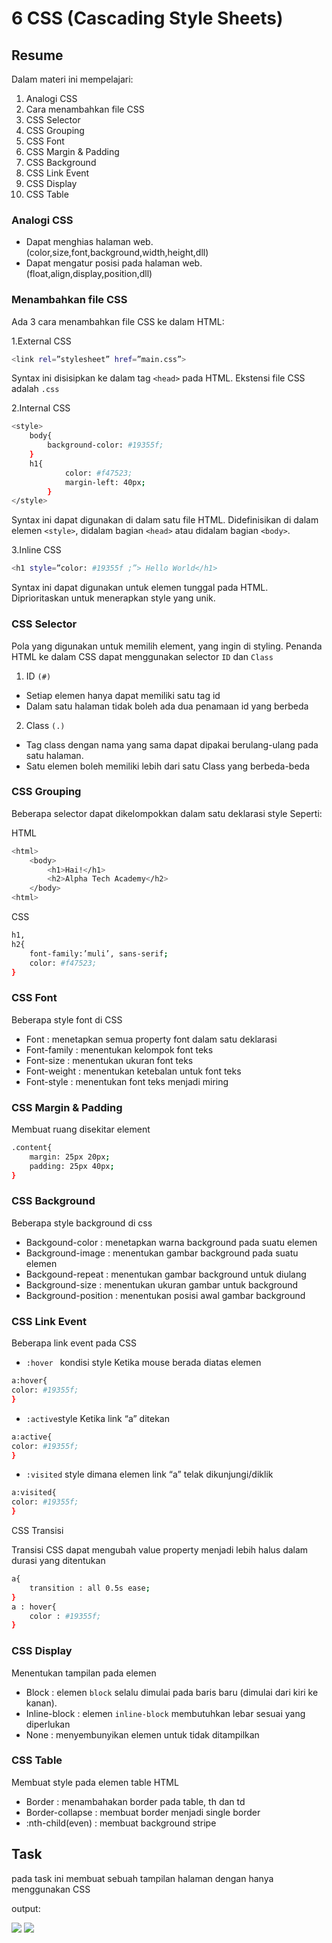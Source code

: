 # 6 CSS (Cascading Style Sheets)
## Resume
Dalam materi ini mempelajari:
1.	Analogi CSS
2.	Cara menambahkan file CSS
3.	CSS Selector
4.	CSS Grouping
5.	CSS Font
6.	CSS Margin & Padding
7.	CSS Background
8.	CSS Link Event
9.	CSS Display
10.	CSS Table

### Analogi CSS
-	Dapat menghias halaman web. (color,size,font,background,width,height,dll)
-	Dapat mengatur posisi pada halaman web. (float,align,display,position,dll)
### Menambahkan file CSS
Ada 3 cara menambahkan file CSS ke dalam HTML:

1.External CSS
```bash
<link rel=”stylesheet” href=”main.css”>
```
Syntax ini disisipkan ke dalam tag ```<head>``` pada HTML. Ekstensi file CSS adalah ```.css```

2.Internal CSS
```bash
<style>
	body{
		background-color: #19355f;
	}
	h1{
			color: #f47523;
			margin-left: 40px;
		}
</style>
```
Syntax ini dapat digunakan di dalam satu file HTML. Didefinisikan di dalam elemen ```<style>```, didalam bagian ```<head>``` atau didalam bagian ```<body>```.

3.Inline CSS
```bash
<h1 style=”color: #19355f ;”> Hello World</h1>
```
Syntax ini dapat digunakan untuk elemen tunggal pada HTML. Diprioritaskan untuk menerapkan style yang unik.

### CSS Selector
Pola yang digunakan untuk memilih element, yang ingin di styling.
Penanda HTML ke dalam CSS dapat menggunakan selector ```ID``` dan ```Class```
1.	ID ```(#)```
-	Setiap elemen hanya dapat memiliki satu tag id
-	Dalam satu halaman tidak boleh ada dua penamaan id yang berbeda
2.	Class ```(.)```
-	Tag class dengan nama yang sama dapat dipakai berulang-ulang pada satu halaman.
-	Satu elemen boleh memiliki lebih dari satu Class yang berbeda-beda
### CSS Grouping
Beberapa selector dapat dikelompokkan dalam satu deklarasi style
Seperti: 

HTML
```bash
<html>
	<body>
		<h1>Hai!</h1>
		<h2>Alpha Tech Academy</h2>
	</body>
<html>
```
CSS
```bash
h1,
h2{
	font-family:’muli’, sans-serif;
	color: #f47523;
}
```
### CSS Font
Beberapa style font di CSS
-	Font : menetapkan semua property font dalam satu deklarasi
-	Font-family : menentukan kelompok font teks
-	Font-size : menentukan ukuran font teks
-	Font-weight : menentukan ketebalan untuk font teks
-	Font-style : menentukan font teks menjadi miring
### CSS Margin & Padding
Membuat ruang disekitar element
```bash
.content{
	margin: 25px 20px;
	padding: 25px 40px;
}
```
### CSS Background
Beberapa style background di css
-	Backgound-color : menetapkan warna background pada suatu elemen 
-	Background-image : menentukan gambar background pada suatu elemen
-	Backgound-repeat : menentukan gambar background untuk diulang
-	Background-size : menentukan ukuran gambar untuk background
-	Background-position : menentukan posisi awal gambar background

### CSS Link Event
Beberapa link event pada CSS
-	```:hover ``` kondisi style Ketika mouse berada diatas elemen
```bash
a:hover{
color: #19355f;
}
```
-	```:active```style Ketika link “a” ditekan
```bash
a:active{
color: #19355f;
}
```
-	```:visited``` style dimana elemen link “a” telak dikunjungi/diklik
```bash
a:visited{
color: #19355f;
}
```
CSS Transisi

Transisi CSS dapat mengubah value property menjadi lebih halus dalam durasi yang ditentukan 
```bash
a{
	transition : all 0.5s ease;
}
a : hover{
	color : #19355f;
}
```
### CSS Display
Menentukan tampilan pada elemen 
-	Block : elemen ```block``` selalu dimulai pada baris baru (dimulai dari kiri ke kanan).
-	Inline-block : elemen ```inline-block``` membutuhkan lebar sesuai yang diperlukan 
-	None : menyembunyikan elemen untuk tidak ditampilkan

### CSS Table
Membuat style pada elemen table HTML
-	Border : menambahakan border pada table, th dan td
-	Border-collapse : membuat border menjadi single border
-	:nth-child(even) : membuat background stripe

## Task
pada task ini membuat sebuah tampilan halaman dengan hanya menggunakan CSS 

output:

![](https://drive.google.com/uc?export=view&id=1-7lbZxVcqacA_X5DDGtZV9GkU-m0856-)
![](https://drive.google.com/uc?export=view&id=1gFeS_f8a2LrIwQZ2fnXxEObvMIP3kWGa)
